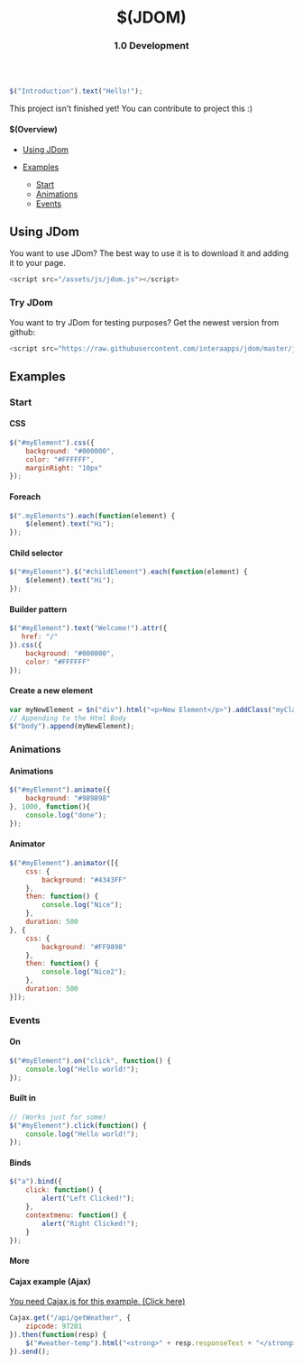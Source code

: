 <h1 align="center">$(JDOM)</h1>
<h3 align="center">1.0 Development</h2>
<br><br>

```javascript
$("Introduction").text("Hello!");
```
This project isn't finished yet! You can contribute to project this :)

#### $(Overview)
- [Using JDom](#Using-JDom)

- [Examples](#Examples)
  - [Start](#Start)
  - [Animations](#Animations)
  - [Events](#Events)
## Using JDom
You want to use JDom?
The best way to use it is to download it and adding it to your page.

```javascript
<script src="/assets/js/jdom.js"></script>
```

### Try JDom
You want to try JDom for testing purposes?
Get the newest version from github:
```javascript
<script src="https://raw.githubusercontent.com/interaapps/jdom/master/jdom.js"></script>
```

## Examples

### Start
#### CSS
```javascript
$("#myElement").css({
    background: "#000000",
    color: "#FFFFFF",
    marginRight: "10px"
});
```

#### Foreach
```javascript
$(".myElements").each(function(element) {
    $(element).text("Hi");
});
```

#### Child selector
```javascript
$("#myElement").$("#childElement").each(function(element) {
    $(element).text("Hi");
});
```

#### Builder pattern
```javascript
$("#myElement").text("Welcome!").attr({
   href: "/"
}).css({
    background: "#000000",
    color: "#FFFFFF"
});
```

#### Create a new element
```javascript
var myNewElement = $n("div").html("<p>New Element</p>").addClass("myClass");
// Appending to the Html Body
$("body").append(myNewElement);
```

### Animations

#### Animations
```javascript
$("#myElement").animate({
    background: "#989898"
}, 1000, function(){
    console.log("done");
});
```

#### Animator
```javascript
$("#myElement").animator([{
    css: {
        background: "#4343FF"
    },
    then: function() {
        console.log("Nice");
    },
    duration: 500
}, {
    css: {
        background: "#FF9898"
    },
    then: function() {
        console.log("Nice2");
    },
    duration: 500
}]);
```

### Events
#### On
```javascript
$("#myElement").on("click", function() {
    console.log("Hello world!");
});
```
#### Built in
```javascript
// (Works just for some)
$("#myElement").click(function() {
    console.log("Hello world!");
});
```
#### Binds
```javascript
$("a").bind({
    click: function() {
        alert("Left Clicked!");
    },
    contextmenu: function() {
        alert("Right Clicked!");
    }
});
```

#### More

#### Cajax example (Ajax)
[You need Cajax.js for this example. (Click here)](https://github.com/interaapps/cajax)
```javascript
Cajax.get("/api/getWeather", {
    zipcode: 97201
}).then(function(resp) {
    $("#weather-temp").html("<strong>" + resp.responseText + "</strong> degrees");
}).send();
```